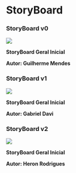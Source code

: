 # StoryBoard



### StoryBoard v0
<img src="docs/storyboard/assets/images/image1.jpeg">
<p><strong>StoryBoard Geral Inicial</strong></p>
<p><strong>Autor: Guilherme Mendes</strong></p>

### StoryBoard v1
<img src="docs/storyboard/assets/images/digital1.png">
<p><strong>StoryBoard Geral Inicial</strong></p>
<p><strong>Autor: Gabriel Davi</strong></p>

### StoryBoard v2
<img src="docs/storyboard/assets/images/digital2.png">
<p><strong>StoryBoard Geral Inicial</strong></p>
<p><strong>Autor: Heron Rodrigues</strong></p>